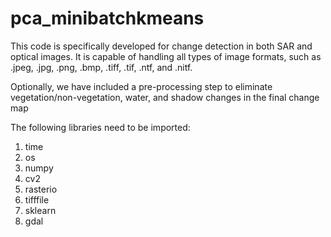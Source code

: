 # pca_minibatchkmeans

This code is specifically developed for change detection in both SAR and optical images. It is capable of handling all types of image formats, such as .jpeg, .jpg, .png, .bmp, .tiff, .tif, .ntf, and .nitf.

Optionally, we have included a pre-processing step to eliminate vegetation/non-vegetation, water, and shadow changes in the final change map

The following libraries need to be imported:
1. time
2. os
3. numpy
4. cv2
5. rasterio
6. tifffile
7. sklearn
8. gdal
